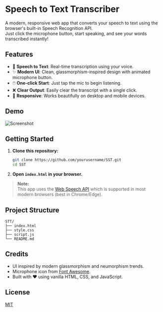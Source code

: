 # Speech to Text Transcriber

A modern, responsive web app that converts your speech to text using the browser's built-in Speech Recognition API.  
Just click the microphone button, start speaking, and see your words transcribed instantly!

## Features

- 🎤 **Speech to Text**: Real-time transcription using your voice.
- ✨ **Modern UI**: Clean, glassmorphism-inspired design with animated microphone button.
- 🖱️ **One-click Start**: Just tap the mic to begin listening.
- ❌ **Clear Output**: Easily clear the transcript with a single click.
- 📱 **Responsive**: Works beautifully on desktop and mobile devices.

## Demo

![Screenshot](screenshot.png) <!-- Add a screenshot if available -->

## Getting Started

1. **Clone this repository:**
   ```bash
   git clone https://github.com/yourusername/SST.git
   cd SST
   ```

2. **Open `index.html` in your browser.**

> **Note:**  
> This app uses the [Web Speech API](https://developer.mozilla.org/en-US/docs/Web/API/Web_Speech_API) which is supported in most modern browsers (best in Chrome/Edge).

## Project Structure

```
STT/
├── index.html
├── style.css
├── script.js
└── README.md
```

## Credits

- UI inspired by modern glassmorphism and neumorphism trends.
- Microphone icon from [Font Awesome](https://fontawesome.com/).
- Built with ❤️ using vanilla HTML, CSS, and JavaScript.

## License

[MIT](LICENSE)
